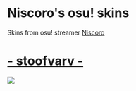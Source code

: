 # Niscoro's osu! skins 
Skins from osu! streamer [Niscoro](https://www.twitch.tv/niscoro)
# [- stoofvarv -](https://mega.nz/file/RDgSgQhb#IgIQOoVFT_abhiAzmR8qEFQ-E-Y4vmiAxFmHuxfV83o)
![](https://i.imgur.com/1kDrpFS.png)

